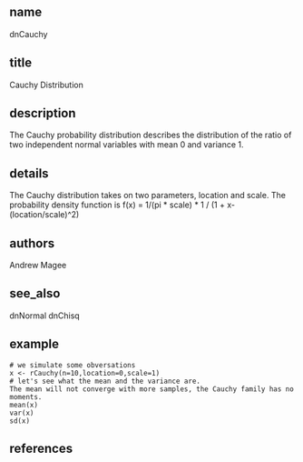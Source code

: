 ## name
dnCauchy
## title
Cauchy Distribution
## description
The Cauchy probability distribution describes the distribution of the ratio of two independent normal variables with mean 0 and variance 1. 
## details
The Cauchy distribution takes on two parameters, location and scale. The probability density function is f(x) = 1/(pi * scale) * 1 / (1 + x-(location/scale)^2)
## authors
Andrew Magee
## see_also
dnNormal
dnChisq
## example
	# we simulate some obversations
	x <- rCauchy(n=10,location=0,scale=1)
	# let's see what the mean and the variance are.
	The mean will not converge with more samples, the Cauchy family has no moments.
	mean(x)
	var(x)
	sd(x)
	
## references

